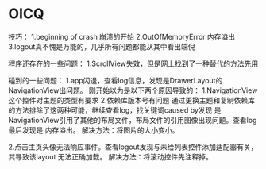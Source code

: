 # OICQ

技巧：
1.beginning of crash 崩溃的开始
2.OutOfMemoryError  内存溢出
3.logout真不愧是万能的，几乎所有问题都能从其中看出端倪


程序还存在的一些问题：
1.ScrollView失效，但是网上找到了一种替代的方法先用



碰到的一些问题：
1.app闪退，查看log信息，发现是DrawerLayout的NavigationView出问题。
  刚开始以为是以下两个原因导致的：
	1.NavigationView这个控件对主题的类型有要求
	2.依赖库版本号有问题
  通过更换主题和复制依赖库的方法排除了这两种可能，继续查看log，找关键词caused by发现
  是NavigationView引用了其他的布局文件，布局文件的引用图像出现问题。查看log最后发现是
  内存溢出。
  解决方法：将图片的大小变小。
  
2.点击主页头像无法响应事件。查看logout发现与未给列表控件添加适配器有关，其导致该layout
  无法正确加载。
  解决方法：将滚动控件先注释掉。
